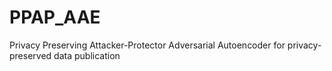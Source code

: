 # PPAP_AAE
Privacy Preserving Attacker-Protector Adversarial Autoencoder for privacy-preserved data publication

